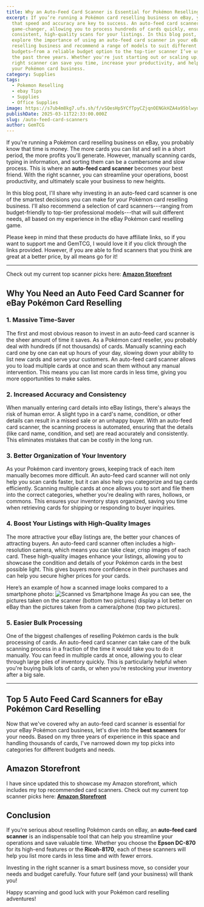 ```yaml
---
title: Why an Auto-Feed Card Scanner is Essential for Pokémon Reselling on eBay
excerpt: If you’re running a Pokémon card reselling business on eBay, you know
  that speed and accuracy are key to success. An auto-feed card scanner is a
  game-changer, allowing you to process hundreds of cards quickly, ensuring
  consistent, high-quality scans for your listings. In this blog post, I’ll
  explore the importance of using an auto-feed card scanner in your eBay
  reselling business and recommend a range of models to suit different
  budgets—from a reliable budget option to the top-tier scanner I’ve used for
  the past three years. Whether you're just starting out or scaling up, the
  right scanner can save you time, increase your productivity, and help you grow
  your Pokémon card business.
category: Supplies
tags:
  - Pokemon Reselling
  - ebay Tips
  - Supplies
  - Office Supplies
image: https://s7ub4m8kg7.ufs.sh/f/vSQesHp5YCfTpyCZjqnOENGkHZA4a95blwydWseKxJfQgV63
publishDate: 2025-03-11T22:33:00.000Z
slug: /auto-feed-card-scanners
author: GemTCG
---
```

If you're running a Pokémon card reselling business on eBay, you probably know that time is money. The more cards you can list and sell in a short period, the more profits you'll generate. However, manually scanning cards, typing in information, and sorting them can be a cumbersome and slow process. This is where an **auto-feed card scanner** becomes your best friend. With the right scanner, you can streamline your operations, boost productivity, and ultimately scale your business to new heights.

In this blog post, I'll share why investing in an auto-feed card scanner is one of the smartest decisions you can make for your Pokémon card reselling business. I'll also recommend a selection of card scanners---ranging from budget-friendly to top-tier professional models---that will suit different needs, all based on my experience in the eBay Pokémon card reselling game.

Please keep in mind that these products do have affiliate links, so if you want to support me and GemTCG, I would love it if you click through the links provided. However, if you are able to find scanners that you think are great at a better price, by all means go for it!

* * * * *

Check out my current top scanner picks here: **[Amazon Storefront](https://www.amazon.com/shop/gemtcg)**

Why You Need an Auto Feed Card Scanner for eBay Pokémon Card Reselling
----------------------------------------------------------------------

### 1\. **Massive Time-Saver**

The first and most obvious reason to invest in an auto-feed card scanner is the sheer amount of time it saves. As a Pokémon card reseller, you probably deal with hundreds (if not thousands) of cards. Manually scanning each card one by one can eat up hours of your day, slowing down your ability to list new cards and serve your customers. An auto-feed card scanner allows you to load multiple cards at once and scan them without any manual intervention. This means you can list more cards in less time, giving you more opportunities to make sales.

### 2\. **Increased Accuracy and Consistency**

When manually entering card details into eBay listings, there's always the risk of human error. A slight typo in a card's name, condition, or other details can result in a missed sale or an unhappy buyer. With an auto-feed card scanner, the scanning process is automated, ensuring that the details (like card name, condition, and set) are read accurately and consistently. This eliminates mistakes that can be costly in the long run.

### 3\. **Better Organization of Your Inventory**

As your Pokémon card inventory grows, keeping track of each item manually becomes more difficult. An auto-feed card scanner will not only help you scan cards faster, but it can also help you categorize and tag cards efficiently. Scanning multiple cards at once allows you to sort and file them into the correct categories, whether you're dealing with rares, hollows, or commons. This ensures your inventory stays organized, saving you time when retrieving cards for shipping or responding to buyer inquiries.

### 4\. **Boost Your Listings with High-Quality Images**

The more attractive your eBay listings are, the better your chances of attracting buyers. An auto-feed card scanner often includes a high-resolution camera, which means you can take clear, crisp images of each card. These high-quality images enhance your listings, allowing you to showcase the condition and details of your Pokémon cards in the best possible light. This gives buyers more confidence in their purchases and can help you secure higher prices for your cards.

Here’s an example of how a scanned image looks compared to a smartphone photo:
![Scanned vs Smartphone Image](https://s7ub4m8kg7.ufs.sh/f/vSQesHp5YCfTnySpVZgWZsHRNhEjPSyTYF8tOuxVCpBi61or)
As you can see, the pictures taken on the scanner (bottom two pictures) display a lot better on eBay than the pictures taken from a camera/phone (top two pictures).

### 5\. **Easier Bulk Processing**

One of the biggest challenges of reselling Pokémon cards is the bulk processing of cards. An auto-feed card scanner can take care of the bulk scanning process in a fraction of the time it would take you to do it manually. You can feed in multiple cards at once, allowing you to clear through large piles of inventory quickly. This is particularly helpful when you're buying bulk lots of cards, or when you're restocking your inventory after a big sale.

* * * * *

Top 5 Auto Feed Card Scanners for eBay Pokémon Card Reselling
-------------------------------------------------------------

Now that we've covered why an auto-feed card scanner is essential for your eBay Pokémon card business, let's dive into the **best scanners** for your needs. Based on my three years of experience in this space and handling thousands of cards, I've narrowed down my top picks into categories for different budgets and needs.

## Amazon Storefront

I have since updated this to showcase my Amazon storefront, which includes my top recommended card scanners. Check out my current top scanner picks here: **[Amazon Storefront](https://www.amazon.com/shop/gemtcg)**

Conclusion
----------

If you're serious about reselling Pokémon cards on eBay, an **auto-feed card scanner** is an indispensable tool that can help you streamline your operations and save valuable time. Whether you choose the **Epson DC-870** for its high-end features or the **Ricoh-8170**, each of these scanners will help you list more cards in less time and with fewer errors.

Investing in the right scanner is a smart business move, so consider your needs and budget carefully. Your future self (and your business) will thank you!

Happy scanning and good luck with your Pokémon card reselling adventures!